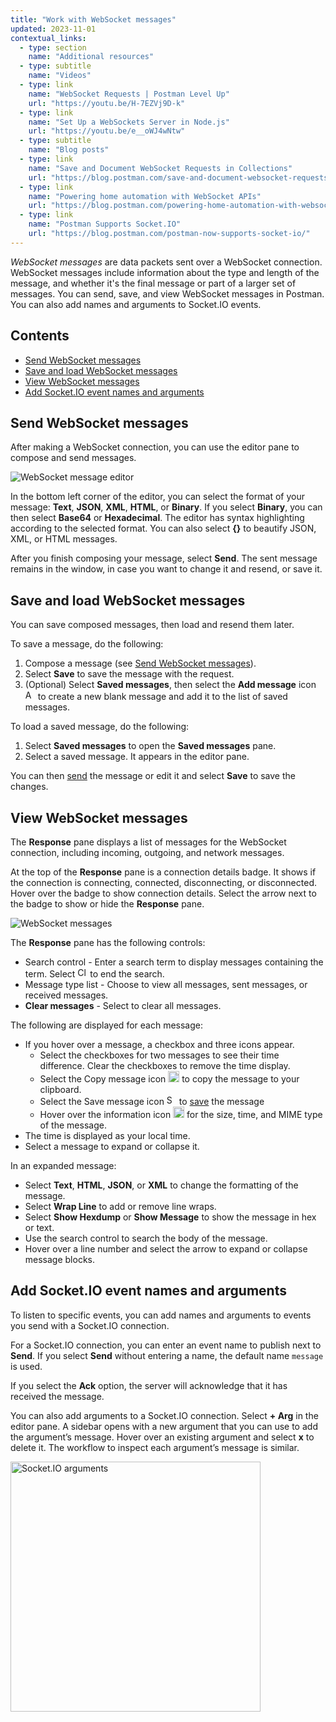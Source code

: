```yaml
---
title: "Work with WebSocket messages"
updated: 2023-11-01
contextual_links:
  - type: section
    name: "Additional resources"
  - type: subtitle
    name: "Videos"
  - type: link
    name: "WebSocket Requests | Postman Level Up"
    url: "https://youtu.be/H-7EZVj9D-k"
  - type: link
    name: "Set Up a WebSockets Server in Node.js"
    url: "https://youtu.be/e__oWJ4wNtw"
  - type: subtitle
    name: "Blog posts"
  - type: link
    name: "Save and Document WebSocket Requests in Collections"
    url: "https://blog.postman.com/save-and-document-websocket-requests-in-collections/"
  - type: link
    name: "Powering home automation with WebSocket APIs"
    url: "https://blog.postman.com/powering-home-automation-with-websocket-apis/"
  - type: link
    name: "Postman Supports Socket.IO"
    url: "https://blog.postman.com/postman-now-supports-socket-io/"
---
```


_WebSocket messages_ are data packets sent over a WebSocket connection. WebSocket messages include information about the type and length of the message, and whether it's the final message or part of a larger set of messages. You can send, save, and view WebSocket messages in Postman. You can also add names and arguments to Socket.IO events.

## Contents

* [Send WebSocket messages](#send-websocket-messages)
* [Save and load WebSocket messages](#save-and-load-websocket-messages)
* [View WebSocket messages](#view-websocket-messages)
* [Add Socket.IO event names and arguments](#add-socketio-event-names-and-arguments)

## Send WebSocket messages

After making a WebSocket connection, you can use the editor pane to compose and send messages.

![WebSocket message editor](https://assets.postman.com/postman-docs/websocket-message-editor.jpg)

In the bottom left corner of the editor, you can select the format of your message: **Text**, **JSON**, **XML**, **HTML**, or **Binary**. If you select **Binary**, you can then select **Base64** or **Hexadecimal**. The editor has syntax highlighting according to the selected format. You can also select **{}** to beautify JSON, XML, or HTML messages.

After you finish composing your message, select **Send**. The sent message remains in the window, in case you want to change it and resend, or save it.

## Save and load WebSocket messages

You can save composed messages, then load and resend them later.

To save a message, do the following:

1. Compose a message (see [Send WebSocket messages](#send-websocket-messages)).
1. Select **Save** to save the message with the request.
1. (Optional) Select  **Saved messages**, then select the **Add message** icon <img alt="Add message icon" src="https://assets.postman.com/postman-docs/v10/icon-pin-collection-v10.14.0.jpg#icon" width="16px"> to create a new blank message and add it to the list of saved messages.

To load a saved message, do the following:

1. Select **Saved messages** to open the **Saved messages** pane.
1. Select a saved message. It appears in the editor pane.

You can then [send](#send-websocket-messages) the message or edit it and select **Save** to save the changes.

## View WebSocket messages

The **Response** pane displays a list of messages for the WebSocket connection, including incoming, outgoing, and network messages.

At the top of the **Response** pane is a connection details badge. It shows if the connection is connecting, connected, disconnecting, or disconnected. Hover over the badge to show connection details. Select the arrow next to the badge to show or hide the **Response** pane.

![WebSocket messages](https://assets.postman.com/postman-docs/websocket-messages.jpg)

The **Response** pane has the following controls:

* Search control - Enter a search term to display messages containing the term. Select <img alt="Close icon" src="https://assets.postman.com/postman-docs/icon-close.jpg#icon" width="16px"> to end the search.
* Message type list - Choose to view all messages, sent messages, or received messages.
* **Clear messages** - Select to clear all messages.

The following are displayed for each message:

* If you hover over a message, a checkbox and three icons appear.
    * Select the checkboxes for two messages to see their time difference. Clear the checkboxes to remove the time display.
    * Select the Copy message icon <img alt="Copy message icon" src="https://assets.postman.com/postman-docs/icons/websocket-copy-icon-v10-19.jpg#icon" width="18px"> to copy the message to your clipboard.
    * Select the Save message icon <img alt="Save message icon" src="https://assets.postman.com/postman-docs/icons/websocket-save-icon-v10-19.jpg#icon" width="16px"> to [save](#save-and-load-websocket-messages) the message
    * Hover over the information icon <img alt="Information icon" src="https://assets.postman.com/postman-docs/icons/websocket-info-icon-v10-19.jpg#icon" width="18px"> for the size, time, and MIME type of the message.
* The time is displayed as your local time.
* Select a message to expand or collapse it.

In an expanded message:

* Select **Text**, **HTML**, **JSON**, or **XML** to change the formatting of the message.
* Select **Wrap Line** to add or remove line wraps.
* Select **Show Hexdump** or **Show Message** to show the message in hex or text.
* Use the search control to search the body of the message.
* Hover over a line number and select the arrow to expand or collapse message blocks.

## Add Socket.IO event names and arguments

To listen to specific events, you can add names and arguments to events you send with a Socket.IO connection.

For a Socket.IO connection, you can enter an event name to publish next to **Send**. If you select **Send** without entering a name, the default name `message` is used.

If you select the **Ack** option, the server will acknowledge that it has received the message.

You can also add arguments to a Socket.IO connection. Select **+ Arg** in the editor pane. A sidebar opens with a new argument that you can use to add the argument’s message. Hover over an existing argument and select **x** to delete it. The workflow to inspect each argument’s message is similar.

<img src="https://assets.postman.com/postman-docs/socketio-second-arg.jpg" alt="Socket.IO arguments" width="400px">
